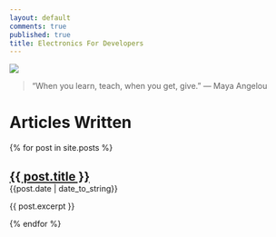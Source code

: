 ```yaml
---
layout: default
comments: true
published: true
title: Electronics For Developers
---
```


<img src="/assets/blog/index/RPI+NJS.png" style="text-align: center; display: block; margin-left: auto; margin-right: auto;" />

> “When you learn, teach, when you get, give.”
> ― Maya Angelou

# Articles Written

{% for post in site.posts %}

<h2 style="margin-block-end: 0em;">
    <a href="{{ post.url }}">{{ post.title }}</a>
</h2>
{{post.date | date_to_string}}<br/>
<p>{{ post.excerpt }}</p>

{% endfor %}

